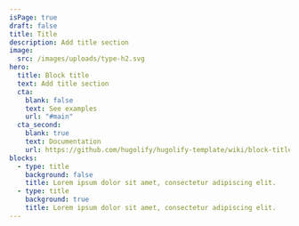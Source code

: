 ```yaml
---
isPage: true
draft: false
title: Title
description: Add title section
image:
  src: /images/uploads/type-h2.svg
hero:
  title: Block title
  text: Add title section
  cta:
    blank: false
    text: See examples
    url: "#main"
  cta_second:
    blank: true
    text: Documentation
    url: https://github.com/hugolify/hugolify-template/wiki/block-title
blocks:
  - type: title
    background: false
    title: Lorem ipsum dolor sit amet, consectetur adipiscing elit.
  - type: title
    background: true
    title: Lorem ipsum dolor sit amet, consectetur adipiscing elit.
---
```

